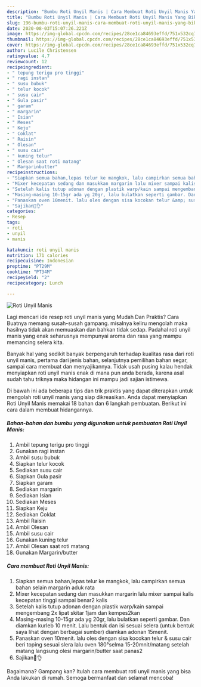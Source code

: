 ```yaml
---
description: "Bumbu Roti Unyil Manis | Cara Membuat Roti Unyil Manis Yang Bikin Ngiler"
title: "Bumbu Roti Unyil Manis | Cara Membuat Roti Unyil Manis Yang Bikin Ngiler"
slug: 196-bumbu-roti-unyil-manis-cara-membuat-roti-unyil-manis-yang-bikin-ngiler
date: 2020-08-03T15:07:26.221Z
image: https://img-global.cpcdn.com/recipes/28ce1ca84693effd/751x532cq70/roti-unyil-manis-foto-resep-utama.jpg
thumbnail: https://img-global.cpcdn.com/recipes/28ce1ca84693effd/751x532cq70/roti-unyil-manis-foto-resep-utama.jpg
cover: https://img-global.cpcdn.com/recipes/28ce1ca84693effd/751x532cq70/roti-unyil-manis-foto-resep-utama.jpg
author: Lucile Christensen
ratingvalue: 4.7
reviewcount: 12
recipeingredient:
- " tepung terigu pro tinggi"
- " ragi instan"
- " susu bubuk"
- " telur kocok"
- " susu cair"
- " Gula pasir"
- " garam"
- " margarin"
- " Isian"
- " Meses"
- " Keju"
- " Coklat"
- " Raisin"
- " Olesan"
- " susu cair"
- " kuning telur"
- " Olesan saat roti matang"
- " Margarinbutter"
recipeinstructions:
- "Siapkan semua bahan,lepas telur ke mangkok, lalu campirkan semua bahan selain margarin aduk rata"
- "Mixer kecepatan sedang dan masukkan margarin lalu mixer sampai kalis kecepatan tinggi sampai benar2 kalis"
- "Setelah kalis tutup adonan dengan plastik warp/kain sampai mengembang 2x lipat skitar 1jam dan kempes2kan"
- "Masing-masing 10-15gr ada yg 20gr, lalu bulatkan seperti gambar. Dan diamkan kurleb 10 menit. Lalu bentuk dan isi sesuai selera (untuk bentuk saya lihat dengan berbagai sumber) diamkan adonan 15menit."
- "Panaskan oven 10menit. lalu oles dengan sisa kocokan telur &amp; susu cair beri toping sesuai slera lalu oven 180°selma 15-20mnit/matang setelah matang langsung olesi margarin/butter saat panas2"
- "Sajikan🤤👌"
categories:
- Resep
tags:
- roti
- unyil
- manis

katakunci: roti unyil manis 
nutrition: 171 calories
recipecuisine: Indonesian
preptime: "PT29M"
cooktime: "PT34M"
recipeyield: "2"
recipecategory: Lunch

---
```



![Roti Unyil Manis](https://img-global.cpcdn.com/recipes/28ce1ca84693effd/751x532cq70/roti-unyil-manis-foto-resep-utama.jpg)

Lagi mencari ide resep roti unyil manis yang Mudah Dan Praktis? Cara Buatnya memang susah-susah gampang. misalnya keliru mengolah maka hasilnya tidak akan memuaskan dan bahkan tidak sedap. Padahal roti unyil manis yang enak seharusnya mempunyai aroma dan rasa yang mampu memancing selera kita.

Banyak hal yang sedikit banyak berpengaruh terhadap kualitas rasa dari roti unyil manis, pertama dari jenis bahan, selanjutnya pemilihan bahan segar, sampai cara membuat dan menyajikannya. Tidak usah pusing kalau hendak menyiapkan roti unyil manis enak di mana pun anda berada, karena asal sudah tahu triknya maka hidangan ini mampu jadi sajian istimewa.




Di bawah ini ada beberapa tips dan trik praktis yang dapat diterapkan untuk mengolah roti unyil manis yang siap dikreasikan. Anda dapat menyiapkan Roti Unyil Manis memakai 18 bahan dan 6 langkah pembuatan. Berikut ini cara dalam membuat hidangannya.

<!--inarticleads1-->

##### Bahan-bahan dan bumbu yang digunakan untuk pembuatan Roti Unyil Manis:

1. Ambil  tepung terigu pro tinggi
1. Gunakan  ragi instan
1. Ambil  susu bubuk
1. Siapkan  telur kocok
1. Sediakan  susu cair
1. Siapkan  Gula pasir
1. Siapkan  garam
1. Sediakan  margarin
1. Sediakan  Isian
1. Sediakan  Meses
1. Siapkan  Keju
1. Sediakan  Coklat
1. Ambil  Raisin
1. Ambil  Olesan
1. Ambil  susu cair
1. Gunakan  kuning telur
1. Ambil  Olesan saat roti matang
1. Gunakan  Margarin/butter




<!--inarticleads2-->

##### Cara membuat Roti Unyil Manis:

1. Siapkan semua bahan,lepas telur ke mangkok, lalu campirkan semua bahan selain margarin aduk rata
1. Mixer kecepatan sedang dan masukkan margarin lalu mixer sampai kalis kecepatan tinggi sampai benar2 kalis
1. Setelah kalis tutup adonan dengan plastik warp/kain sampai mengembang 2x lipat skitar 1jam dan kempes2kan
1. Masing-masing 10-15gr ada yg 20gr, lalu bulatkan seperti gambar. Dan diamkan kurleb 10 menit. Lalu bentuk dan isi sesuai selera (untuk bentuk saya lihat dengan berbagai sumber) diamkan adonan 15menit.
1. Panaskan oven 10menit. lalu oles dengan sisa kocokan telur &amp; susu cair beri toping sesuai slera lalu oven 180°selma 15-20mnit/matang setelah matang langsung olesi margarin/butter saat panas2
1. Sajikan🤤👌




Bagaimana? Gampang kan? Itulah cara membuat roti unyil manis yang bisa Anda lakukan di rumah. Semoga bermanfaat dan selamat mencoba!
